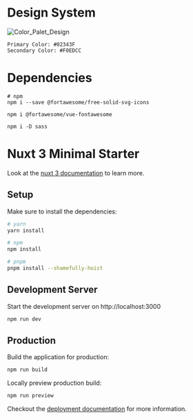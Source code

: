 # Design System
![Color_Palet_Design](https://user-images.githubusercontent.com/32337329/196005566-d5c6a4a2-16e3-4555-8a70-9380ad0b567b.png)

```
Primary Color: #02343F
Secondary Color: #F0EDCC
```

# Dependencies
```
# npm
npm i --save @fortawesome/free-solid-svg-icons

npm i @fortawesome/vue-fontawesome

npm i -D sass
```

# Nuxt 3 Minimal Starter

Look at the [nuxt 3 documentation](https://v3.nuxtjs.org) to learn more.

## Setup

Make sure to install the dependencies:

```bash
# yarn
yarn install

# npm
npm install

# pnpm
pnpm install --shamefully-hoist
```

## Development Server

Start the development server on http://localhost:3000

```bash
npm run dev
```

## Production

Build the application for production:

```bash
npm run build
```

Locally preview production build:

```bash
npm run preview
```
Checkout the [deployment documentation](https://v3.nuxtjs.org/guide/deploy/presets) for more information.
